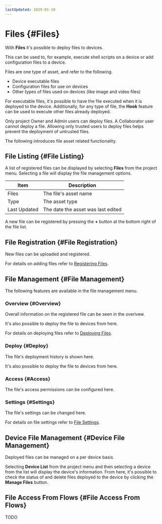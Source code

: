 ```yaml
---
lastUpdated: 2019-01-10
---
```


# Files {#Files}

With **Files** it's possible to deploy files to devices.

This can be used to, for example, execute shell scripts on a device or add configuration files to a device.

Files are one type of asset, and refer to the following.

- Device executable files
- Configuration files for use on devices
- Other types of files used on devices (like image and video files)

For executable files, it's possible to have the file executed when it is deployed to the device. Additionally, for any type of file, the **Hook** feature can be used to execute other files already deployed.

Only project Owner and Admin users can deploy files. A Collaborator user cannot deploy a file. Allowing only trusted users to deploy files helps prevent the deployment of untrusted files.

The following introduces file asset related functionality.

## File Listing {#File Listing}

A list of registered files can be displayed by selecting **Files** from the project menu. Selecting a file will display the file management options.

| Item | Description |
| --- | --- |
| Files | The file's asset name |
| Type | The asset type |
| Last Updated | The date the asset was last edited |

A new file can be registered by pressing the **+** button at the bottom right of the file list.

## File Registration {#File Registration}

New files can be uploaded and registered.

For details on adding files refer to [Registering Files](RegisterFile.md).

## File Management {#File Management}

The following features are available in the file management menu.

### Overview {#Overview}

Overall information on the registered file can be seen in the overivew.

It's also possible to deploy the file to devices from here.

For details on deploying files refer to [Deploying Files](DeployFile.md).

### Deploy {#Deploy}

The file's deployment history is shown here.

It's also possible to deploy the file to devices from here.

### Access {#Access}

The file's access permissions can be configured here.

### Settings {#Settings}

The file's settings can be changed here.

For details on file settings refer to [File Settings](FileSettings.md).

## Device File Management {#Device File Management}

Deployed files can be managed on a per device basis.

Selecting **Device List** from the project menu and then selecting a device from the list will display the device's information. From here, it's possible to check the status of and delete files deployed to the device by clicking the **Manage Files** button.

## File Access From Flows {#File Access From Flows}

TODO

